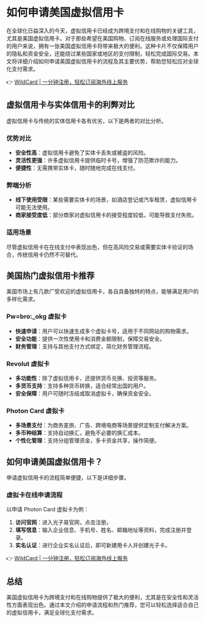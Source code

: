 # 如何申请美国虚拟信用卡

在全球化日益深入的今天，虚拟信用卡已经成为跨境支付和在线购物的关键工具，尤其是美国虚拟信用卡。对于那些希望在美国购物、订阅在线服务或处理国际支付的用户来说，拥有一张美国虚拟信用卡将带来极大的便利。这种卡片不仅保障用户的隐私和资金安全，还能绕过某些国家或地区的支付限制，轻松完成国际交易。本文将详细介绍如何申请美国虚拟信用卡的流程及其主要优势，帮助您轻松应对全球化支付需求。

👉 [WildCard | 一分钟注册，轻松订阅海外线上服务](https://bbtdd.com/WildCard)

## 虚拟信用卡与实体信用卡的利弊对比

虚拟信用卡与传统的实体信用卡各有优劣，以下是两者的对比分析。

### 优势对比

- **安全性高**：虚拟信用卡避免了实体卡丢失或被盗的风险。
- **灵活性更强**：许多虚拟信用卡提供临时卡号，增强了防范欺诈的能力。
- **便捷性**：无需携带实体卡，随时随地完成在线支付。

### 弊端分析

- **线下使用受限**：某些需要实体卡的场景，如酒店登记或汽车租赁，虚拟信用卡可能无法使用。
- **商家接受度低**：部分商家对虚拟信用卡的接受程度较低，可能导致支付失败。

### 适用场景

尽管虚拟信用卡在在线支付中表现出色，但在高风险交易或需要实体卡验证的场合，传统信用卡仍然不可替代。

## 美国热门虚拟信用卡推荐

美国市场上有几款广受欢迎的虚拟信用卡，各自具备独特的特点，能够满足用户的多样化需求。

### Pw=bro:_okg 虚拟卡

- **快速申请**：用户可以快速生成多个虚拟卡号，适用于不同网站的购物需求。
- **安全功能**：提供一次性使用卡和消费金额限制，保障交易安全。
- **财务管理**：支持与其他支付方式绑定，简化财务管理流程。

### Revolut 虚拟卡

- **多功能性**：除了虚拟信用卡，还提供货币兑换、投资等服务。
- **多货币支持**：支持多种货币转换，适合经常出国的用户。
- **安全保障**：用户可随时冻结或取消虚拟卡，确保资金安全。

### Photon Card 虚拟卡

- **多场景支付**：为商务差旅、广告、跨境电商等场景提供定制支付解决方案。
- **多币种结算**：支持自动换汇，避免不必要的换汇成本。
- **个性化管理**：支持分组管理资金，多卡资金共享，操作简便。

## 如何申请美国虚拟信用卡？

申请虚拟信用卡的流程简单便捷，以下是详细步骤。

### 虚拟卡在线申请流程

以申请 Photon Card 虚拟卡为例：

1. **访问官网**：进入光子易官网，点击注册。
2. **填写信息**：输入企业信息、手机号、姓名、邮箱地址等资料，完成注册并登录。
3. **实名认证**：进行企业实名认证后，即可新建用卡人并创建光子卡。

👉 [WildCard | 一分钟注册，轻松订阅海外线上服务](https://bbtdd.com/WildCard)

## 总结

美国虚拟信用卡为跨境支付和在线购物提供了极大的便利，尤其是在安全性和灵活性方面表现出色。通过本文介绍的申请流程和热门推荐，您可以轻松选择适合自己的虚拟信用卡，满足全球化支付需求。